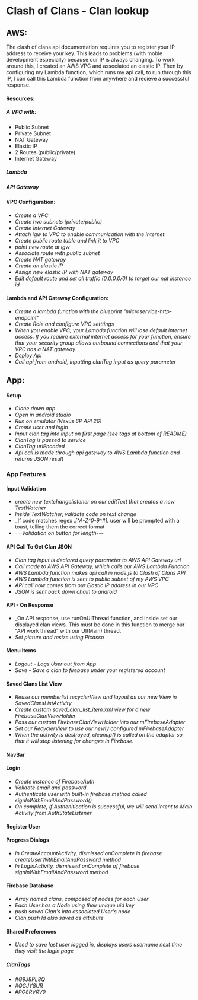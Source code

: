 # Clash of Clans - Clan lookup

## AWS:
The clash of clans api documentation requires you to register your IP address
to receive your key. This leads to problems (with moble development especially)
because our IP is always changing. To work around this, I created an AWS VPC and
associated an elastic IP. Then by configuring my Lambda function, which runs my api call,
to run through this IP, I can call this Lambda function from anywhere and recieve 
a successful response.
#### Resources:
##### A VPC with:
* Public Subnet
* Private Subnet
* NAT Gateway
* Elastic IP
* 2 Routes (public/private)
* Internet Gateway
##### Lambda
##### API Gateway

#### VPC Configuration:
* _Create a VPC_
* _Create two subnets (private/public)_
* _Create Internet Gateway_
* _Attach igw to VPC to enable communication with the internet._
* _Create public route table and link it to VPC_
* _point new route at igw_
* _Associate route with public subnet_
* _Create NAT gateway_
* _Create an elastic IP_
* _Assign new elastic IP with NAT gateway_
* _Edit default route and set all traffic (0.0.0.0/0) to target our nat instance id_

#### Lambda and API Gateway Configuration:
* _Create a lambda function with the blueprint "microservice-http-endpoint"_
* _Create Role and configure VPC setttings_
* _When you enable VPC, your Lambda function will lose default internet
 access. If you require external internet access for your function,
  ensure that your security group allows outbound connections
   and that your VPC has a NAT gateway._
* _Deploy Api_
* _Call api from android, inputting clanTag input as query parameter_

## App:

#### Setup
* _Clone down app_
* _Open in android studio_
* _Run on emulator (Nexus 6P API 26)_
* _Create user and login_
* _Input clan tag into input on first page (see tags at bottom of README)_
* _ClanTag is passed to service_
* _ClanTag urlEncoded_ 
* _Api call is made through api gateway to AWS Lambda function and returns JSON result_

### App Features

#### Input Validation
* _create new textchangelistener on our editText that creates a new TestWatcher_
* _Inside TextWatcher, validate code on text change_
* _If code matches regex .*[^A-Z^0-9^#].* user will be prompted with a toast,
telling them the correct format
* _---Validation on button for length---_

#### API Call To Get Clan JSON
* _Clan tag input is declared query parameter to AWS API Gateway url_
* _Call made to AWS API Gateway, which calls our AWS Lambda Function_
* _AWS Lambda function makes api call in node.js to Clash of Clans API_
* _AWS Lambda function is sent to public subnet of my AWS VPC_
* _API call now comes from our Elastic IP address in our VPC_
* _JSON is sent back down chain to android_

#### API - On Response
* _On API response, use runOnUiThread function, and inside set our displayed clan views. This
must be done in this function to merge our "API work thread" with our UI(Main) thread.
* _Set picture and resize using Picasso_

#### Menu Items
* _Logout - Logs User out from App_
* _Save - Save a clan to firebase under your registered account_

#### Saved Clans List View
* _Reuse our memberlist recyclerView and layout as our new View in SavedClansListActivity_
* _Create custom saved_clan_list_item.xml view for a new FirebaseClanViewHolder_
* _Pass our custom FirebaseClanViewHolder into our mFirebaseAdapter_
* _Set our RecyclerView to use our newly configured mFirebaseAdapter_
* _When the activity is destroyed, cleanup() is called on the adapter so that it will stop listening for changes in Firebase._

#### NavBar

#### Login
* _Create instance of FirebaseAuth_
* _Validate email and password_
* _Authenticate user with built-in firebase method called signInWithEmailAndPassword()_
* _On complete, if Authenitication is successful, we will send intent to Main Activity from AuthStateListener_

#### Register User

#### Progress Dialogs
* _In CreateAccountActivity, dismissed onComplete in firebase createUserWithEmailAndPassword method_
* _In LoginActivity, dismissed onComplete of firebase signInWithEmailAndPassword method_

#### Firebase Database
* _Array named clans, composed of nodes for each User_ 
* _Each User has a Node using their unique uid key_
* _push saved Clan's into associated User's node_
* _Clan push Id also saved as attribute_

#### Shared Preferences
* _Used to save last user logged in, displays users username next time they visit the login page_

##### ClanTags
* _#G9J8PL8Q_
* _#QGJY8UR_
* _#PO8RVRV9_




